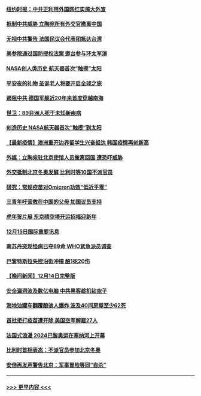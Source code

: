 #### [纽约时报：中共正利用外国网红实施大外宣](../pages/prog202/a103295028.md?t=12161100) 
#### [抵制中共威胁 立陶宛所有外交官撤离中国](../pages/prog202/a103295032.md?t=12161100) 
#### [无视中共警告 法国民议会代表团抵达台湾](../pages/prog202/a103295003.md?t=12161100) 
#### [美参院通过国防授权法案 邀台参与环太军演](../pages/prog202/a103295054.md?t=12161100) 
#### [NASA创人类历史 航天器首次“触摸”太阳](../pages/prog202/a103295016.md?t=12161100) 
#### [平安夜的礼物 圣诞老人将要开启全球之旅](../pages/prog202/a103295010.md?t=12161100) 
#### [遏阻中共  德国军舰近20年来首度穿越南海](../pages/prog202/a103294680.md?t=12161100) 
#### [世卫：89非洲人死于未知新疾病](../pages/prog202/a103294895.md?t=12161100) 
#### [创造历史 NASA航天器首次“触摸”到太阳](../pages/prog202/a103294834.md?t=12161100) 
#### [【最新疫情】澳洲重开边界留学生兴奋抵达 韩国疫情再创新高](../pages/prog202/a103294721.md?t=12161100) 
#### [外媒：立陶宛驻北京使馆人员撤离回国 遭恐吓威胁](../pages/prog202/a103294679.md?t=12161100) 
#### [外交抵制北京冬奥发酵 比利时等10国不派官员](../pages/prog202/a103294682.md?t=12161100) 
#### [研究：常规疫苗对Omicron功效“低近乎零”](../pages/prog202/a103294547.md?t=12161100) 
#### [三青年吁营救在中国的父母 加国议员支持](../pages/prog202/a103294593.md?t=12161100) 
#### [虎年贺片展 东京晴空塔开运招福迎新年](../pages/prog202/a103294520.md?t=12161100) 
#### [12月15日国际重要讯息](../pages/prog202/a103294517.md?t=12161100) 
#### [南苏丹突现怪病已夺89命 WHO紧急派员调查](../pages/prog202/a103294435.md?t=12161100) 
#### [巴黎特斯拉失控沿街冲撞 酿1死20伤](../pages/prog202/a103294368.md?t=12161100) 
#### [【晚间新闻】12月14日完整版](../pages/prog202/a103294274.md?t=12161100) 
#### [安全漏洞波及数亿电脑 中共黑客趁机钻空子](../pages/prog202/a103293995.md?t=12161100) 
#### [海地油罐车翻覆酿骇人爆炸 波及40间房屋至少62死](../pages/prog202/a103294266.md?t=12161100) 
#### [首批拒打疫苗遭开除 美国空军解雇27人](../pages/prog202/a103293997.md?t=12161100) 
#### [法国式浪漫 2024巴黎奥运在塞纳河上开幕](../pages/prog202/a103294076.md?t=12161100) 
#### [比利时首相表态：不派官员参加北京冬奥](../pages/prog202/a103293740.md?t=12161100) 
#### [安倍再发声警告北京：军事冒险等同“自杀”](../pages/prog202/a103293923.md?t=12161100) 

----
#### [ >>> 更早内容 <<< ](../indexes/prog202-earlier.md)
